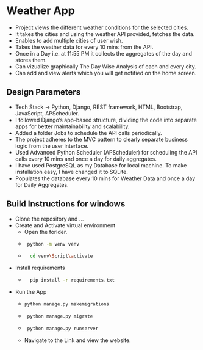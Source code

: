 # Weather App
- Project views the different weather conditions for the selected cities.
- It takes the cities and using the weather API provided, fetches the data.
- Enables to add multiple cities of user wish.
- Takes the weather data for every 10 mins from the API.
- Once in a Day i.e. at 11:55 PM it collects the aggregates of the day and stores them.
- Can vizualize graphically The Day Wise Analysis of each and every city.
- Can add and view alerts which you will get notified on the home screen. 

## Design Parameters
- Tech Stack -> Python, Django, REST framework, HTML, Bootstrap, JavaScript, APScheduler.
- I followed Django’s app-based structure, dividing the code into separate apps for better maintainability and scalability.
- Added a folder Jobs to schedule the API calls periodically.
- The project adheres to the MVC pattern to clearly separate business logic from the user interface.
- Used Advanced Python Scheduler (APScheduler) for scheduling the API calls every 10 mins and once a day for daily aggregates.
- I have used PostgreSQL as my Database for local machine. To make installation easy, I have changed it to SQLite.
- Populates the database every 10 mins for Weather Data and once a day for Daily Aggregates.

## Build Instructions for windows
- Clone the repository and ...
- Create and Activate virtual environment
  - Open the forlder.
  - ``` bash
     python -m venv venv
    ```
  - ``` bash
      cd venv\Script\activate
    ```
- Install requirements
  - ``` bash
      pip install -r requirements.txt
    ```
- Run the App
  - ``` bash
    python manage.py makemigrations
    ```
  - ``` bash
     python manage.py migrate
    ```
  - ``` bash
     python manage.py runserver
    ```
  - Navigate to the Link and view the website.
